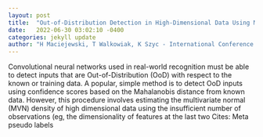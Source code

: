 ```yaml
---
layout: post
title:  "Out-of-Distribution Detection in High-Dimensional Data Using Mahalanobis Distance-Critical Analysis"
date:   2022-06-30 03:02:10 -0400
categories: jekyll update
author: "H Maciejewski, T Walkowiak, K Szyc - International Conference on Computational , 2022"
---
```

Convolutional neural networks used in real-world recognition must be able to detect inputs that are Out-of-Distribution (OoD) with respect to the known or training data. A popular, simple method is to detect OoD inputs using confidence scores based on the Mahalanobis distance from known data. However, this procedure involves estimating the multivariate normal (MVN) density of high dimensional data using the insufficient number of observations (eg, the dimensionality of features at the last two  Cites: Meta pseudo labels